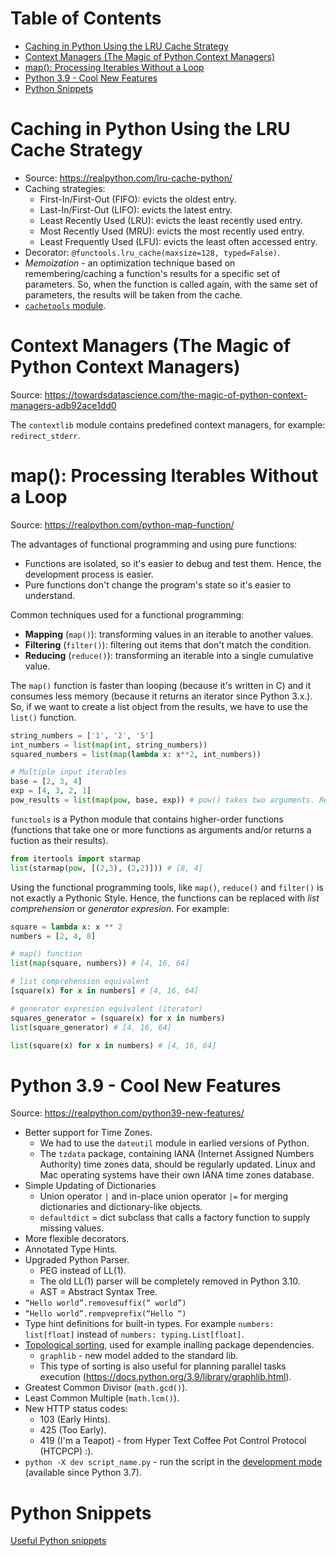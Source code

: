 # Table of Contents

* [Caching in Python Using the LRU Cache Strategy](#caching-in-python-using-the-lru-cache-strategy)
* [Context Managers (The Magic of Python Context Managers)](#context-managers-the-magic-of-python-context-managers)
* [map(): Processing Iterables Without a Loop](#map-processing-iterables-without-a-loop)
* [Python 3.9 - Cool New Features](#python-39---cool-new-features)
* [Python Snippets](#python-snippets)

# Caching in Python Using the LRU Cache Strategy

* Source: https://realpython.com/lru-cache-python/
* Caching strategies:
   * First-In/First-Out (FIFO): evicts the oldest entry.
   * Last-In/First-Out (LIFO): evicts the latest entry.
   * Least Recently Used (LRU): evicts the least recently used entry.
   * Most Recently Used (MRU): evicts the most recently used entry.
   * Least Frequently Used (LFU): evicts the least often accessed entry.
* Decorator: `@functools.lru_cache(maxsize=128, typed=False)`.
* *Memoization* - an optimization technique based on remembering/caching a function's results for a specific set of parameters. 
   So, when the function is called again, with the same set of parameters, the results will be taken from the cache.
* [`cachetools` module](https://github.com/tkem/cachetools/).

# Context Managers (The Magic of Python Context Managers)

Source: https://towardsdatascience.com/the-magic-of-python-context-managers-adb92ace1dd0

The `contextlib` module contains predefined context managers, for example: `redirect_stderr`.

# map(): Processing Iterables Without a Loop

Source: https://realpython.com/python-map-function/

The advantages of functional programming and using pure functions:
* Functions are isolated, so it's easier to debug and test them. Hence, the development process is easier.
* Pure functions don't change the program's state so it's easier to understand.

Common techniques used for a functional programming:
* **Mapping** (`map()`): transforming values in an iterable to another values.
* **Filtering** (`filter()`): filtering out items that don't match the condition.
* **Reducing** (`reduce()`): transforming an iterable into a single cumulative value.

The `map()` function is faster than looping (because it's written in C) and it consumes less memory (because 
it returns an iterator since Python 3.x.). So, if we want to create a list object from the results, we have to
use the `list()` function. 

```python
string_numbers = ['1', '2', '5']
int_numbers = list(map(int, string_numbers))
squared_numbers = list(map(lambda x: x**2, int_numbers))

# Multiple input iterables
base = [2, 3, 4]
exp = [4, 3, 2, 1]
pow_results = list(map(pow, base, exp)) # pow() takes two arguments. Result: [16, 27, 16]
```

`functools` is a Python module that contains higher-order functions (functions that take one or more functions as arguments
and/or returns a fuction as their results).

```python
from itertools import starmap
list(starmap(pow, [(2,3), (2,2)])) # [8, 4]
```

Using the functional programming tools, like `map()`, `reduce()` and `filter()` is not exactly a Pythonic Style.
Hence, the functions can be replaced with *list comprehension* or *generator expresion*. For example:

```python
square = lambda x: x ** 2
numbers = [2, 4, 8]

# map() function
list(map(square, numbers)) # [4, 16, 64]

# list comprehension equivalent
[square(x) for x in numbers] # [4, 16, 64]

# generator expresion equivalent (iterator)
squares_generator = (square(x) for x in numbers)
list(square_generator) # [4, 16, 64]

list(square(x) for x in numbers) # [4, 16, 64]
```

# Python 3.9 - Cool New Features

Source: https://realpython.com/python39-new-features/

* Better support for Time Zones.
    * We had to use the `dateutil` module in earlied versions of Python.
    * The `tzdata` package, containing IANA (Internet Assigned Numbers Authority) time zones data,
      should be regularly updated. Linux and Mac operating systems have their own IANA time zones database.
* Simple Updating of Dictionaries
    * Union operator `|` and in-place union operator `|=` for merging dictionaries and dictionary-like objects.
    * `defaultdict` = dict subclass that calls a factory function to supply missing values.
* More flexible decorators.
* Annotated Type Hints.
* Upgraded Python Parser.
    * PEG instead of LL(1).
    * The old LL(1) parser will be completely removed in Python 3.10.
    * AST = Abstract Syntax Tree.
* `“Hello world”.removesuffix(“ world”)`
* `“Hello world”.rempveprefix(“Hello “)`
* Type hint definitions for built-in types. For example `numbers: list[float]` instead of `numbers: typing.List[float]`.
* [Topological sorting](https://en.wikipedia.org/wiki/Topological_sorting), used for example inalling package dependencies.
    * `graphlib` - new model added to the standard lib.
    * This type of sorting is also useful for planning parallel tasks execution
      (https://docs.python.org/3.9/library/graphlib.html).
* Greatest Common Divisor (`math.gcd()`).
* Least Common Multiple (`math.lcm()`).
* New HTTP status codes:
    * 103 (Early Hints).
    * 425 (Too Early).
    * 419 (I'm a Teapot) - from Hyper Text Coffee Pot Control Protocol (HTCPCP) :).
* `python -X dev script_name.py` - run the script in the 
  [development mode](https://docs.python.org/3.9/library/devmode.html#python-development-mode) 
  (available since Python 3.7). 

# Python Snippets

[Useful Python snippets](https://www.30secondsofcode.org/python/p/1)
